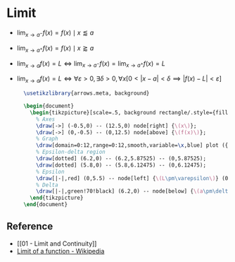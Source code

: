 # Limit

- $\lim_{x\to a^-}f(x)=f(x)\mid x\lessapprox a$  
- $\lim_{x\to a^+}f(x)=f(x)\mid x\gtrapprox a$  
- $\lim_{x\to a}f(x)=L\iff\lim_{x\to a^-}f(x)=\lim_{x\to a^{+}}f(x)=L$  
- $\lim_{x\to a}f(x)=L \iff \forall \varepsilon>0,\exists \delta>0,\forall x\left[0<\left\lvert x-a\right\rvert<\delta\implies\left\lvert f(x)-L\right\rvert<\varepsilon\right]$  

  ``` tikz
	\usetikzlibrary{arrows.meta, background}

	\begin{document}
	  \begin{tikzpicture}[scale=.5, background rectangle/.style={fill=yellow}, show background rectangle]
		% Axes
		\draw[->] (-0.5,0) -- (12.5,0) node[right] {\(x\)};  
		\draw[->] (0,-0.5) -- (0,12.5) node[above] {\(f(x)\)};
		% Graph
		\draw[domain=0:12,range=0:12,smooth,variable=\x,blue] plot ({\x},{(\x^3-18*\x^2+88*\x-96)/32+6});
		% Epsilon-delta region
		\draw[dotted] (6.2,0) -- (6.2,5.87525) -- (0,5.87525);
		\draw[dotted] (5.8,0) -- (5.8,6.12475) -- (0,6.12475);
		% Epsilon
		\draw[|-|,red] (0,5.5) -- node[left] {\(L\pm\varepsilon\)} (0,6.5);
		% Delta
		\draw[|-|,green!70!black] (6.2,0) -- node[below] {\(a\pm\delta\)} (5.8,0);
	  \end{tikzpicture}
	\end{document}
  ```

## Reference

- [[01 - Limit and Continuity]]
- [Limit of a function - Wikipedia](https://en.wikipedia.org/wiki/Limit_of_a_function)

